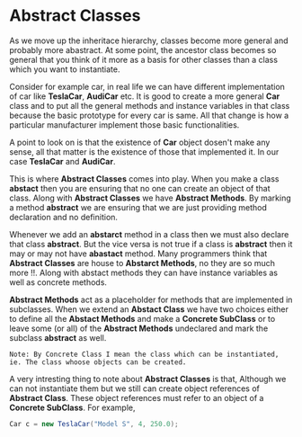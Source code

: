 # Abstract Classes

As we move up the inheritace hierarchy, classes become more general and probably more abastract. At some point, the ancestor class becomes so general that you think of it more as a basis for other classes than a class which you want to instantiate. 

Consider for example car, in real life we can have different implementation of car like **TeslaCar**, **AudiCar** etc. It is good to create a more general **Car** class and to put all the general methods and instance variables in that class because the basic prototype for every car is same. All that change is how a particular manufacturer implement those basic functionalities.

A point to look on is that the existence of **Car** object dosen't make any sense, all that matter is the existence of those that implemented it. In our case **TeslaCar** and **AudiCar**.

This is where **Abstract Classes** comes into play. When you make a class **abstact** then you are ensuring that no one can create an object of that class. Along with **Abstract Classes** we have **Abstract Methods**. By marking a method **abstract** we are ensuring that we are just providing method declaration and no definition.

Whenever we add an **abstarct** method in a class then we must also declare that class **abstract**. But the vice versa is not true if a class is **abstract** then it may or may not have **abastact** method. Many programmers think that **Abstract Classes** are house to **Abstarct Methods**, no they are so much more !!. Along with abstact methods they can have instance variables as well as concrete methods.

**Abstract Methods** act as a placeholder for methods that are implemented in subclasses. When we extend an **Abstact Class** we have two choices either to define all the **Abstact Methods** and make a **Concrete SubClass** or to leave some (or all) of the **Abstract Methods** undeclared and mark the subclass **abstract** as well.

```
Note: By Concrete Class I mean the class which can be instantiated, ie. The class whoose objects can be created. 
```

A very intresting thing to note about **Abstract Classes** is that, Although we can not instantiate them but we still can create object references of **Abstract Class**. These object references must refer to an object of a **Concrete SubClass**. For example,

```java
Car c = new TeslaCar("Model S", 4, 250.0);
```

